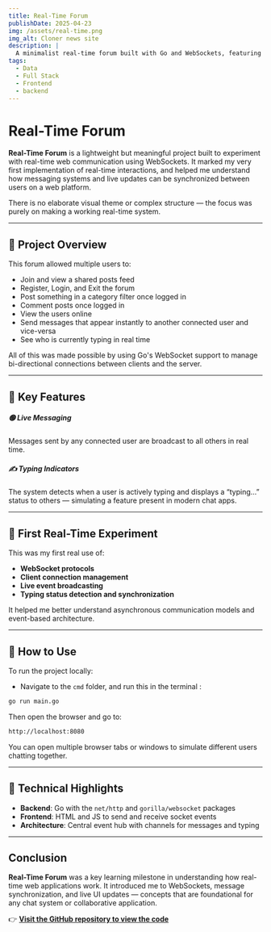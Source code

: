 ```yaml
---
title: Real-Time Forum
publishDate: 2025-04-23
img: /assets/real-time.png
img_alt: Cloner news site
description: |
  A minimalist real-time forum built with Go and WebSockets, featuring live messaging, typing indicators, and user-to-user interaction.
tags:
  - Data
  - Full Stack
  - Frontend
  - backend
---
```


# Real-Time Forum 

**Real-Time Forum** is a lightweight but meaningful project built to experiment with real-time web communication using WebSockets. It marked my very first implementation of real-time interactions, and helped me understand how messaging systems and live updates can be synchronized between users on a web platform.

There is no elaborate visual theme or complex structure — the focus was purely on making a working real-time system.

---

## 🧠 Project Overview

This forum allowed multiple users to:

- Join and view a shared posts feed
- Register, Login, and Exit the forum
- Post something in a category filter once logged in
- Comment posts once logged in
- View the users online
- Send messages that appear instantly to another connected user and vice-versa
- See who is currently typing in real time

All of this was made possible by using Go's WebSocket support to manage bi-directional connections between clients and the server.

---

## 💬 Key Features

##### 🟢 Live Messaging

Messages sent by any connected user are broadcast to all others in real time.

##### ✍️ Typing Indicators

The system detects when a user is actively typing and displays a “typing...” status to others — simulating a feature present in modern chat apps.

---

## 🧪 First Real-Time Experiment

This was my first real use of:

- **WebSocket protocols**
- **Client connection management**
- **Live event broadcasting**
- **Typing status detection and synchronization**

It helped me better understand asynchronous communication models and event-based architecture.

---

## 🚀 How to Use

To run the project locally:

- Navigate to the `cmd` folder, and run this in the terminal :

```bash
go run main.go
```

Then open the browser and go to:

```bash
http://localhost:8080
```

You can open multiple browser tabs or windows to simulate different users chatting together.

---

## 🔧 Technical Highlights

- **Backend**: Go with the `net/http` and `gorilla/websocket` packages
- **Frontend**: HTML and JS to send and receive socket events
- **Architecture**: Central event hub with channels for messages and typing

---

## Conclusion

**Real-Time Forum** was a key learning milestone in understanding how real-time web applications work. It introduced me to WebSockets, message synchronization, and live UI updates — concepts that are foundational for any chat system or collaborative application.

👉 **[Visit the GitHub repository to view the code](https://github.com/ToniKorhonen/real-time-forum)**